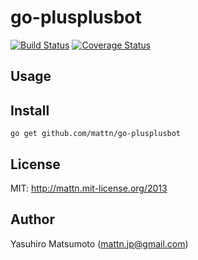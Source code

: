 go-plusplusbot
==============

[![Build Status](https://travis-ci.org/mattn/go-plusplusbot.png?branch=master)](https://travis-ci.org/mattn/go-plusplusbot)
[![Coverage Status](https://coveralls.io/repos/mattn/go-plusplusbot/badge.png?branch=HEAD)](https://coveralls.io/r/mattn/go-plusplusbot?branch=HEAD)

Usage
-----

Install
-------

```
go get github.com/mattn/go-plusplusbot
```

License
-------

MIT: http://mattn.mit-license.org/2013

Author
------

Yasuhiro Matsumoto (mattn.jp@gmail.com)
